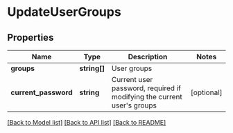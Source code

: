 # UpdateUserGroups

## Properties
Name | Type | Description | Notes
------------ | ------------- | ------------- | -------------
**groups** | **string[]** | User groups | 
**current_password** | **string** | Current user password, required if modifying the current user&#x27;s groups | [optional] 

[[Back to Model list]](../../README.md#documentation-for-models) [[Back to API list]](../../README.md#documentation-for-api-endpoints) [[Back to README]](../../README.md)

